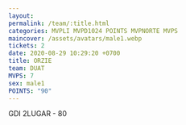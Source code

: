 ```yaml
---
layout: 
permalink: /team/:title.html
categories: MVPLI MVPD1024 POINTS MVPNORTE MVPS
maincover: /assets/avatars/male1.webp
tickets: 2
date: 2020-08-29 10:29:20 +0700
title: ORZIE
team: DUAT
MVPS: 7
sex: male1
POINTS: "90"
---
```

GDI 2LUGAR - 80